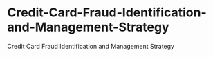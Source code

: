 # Credit-Card-Fraud-Identification-and-Management-Strategy
Credit Card Fraud Identification and Management Strategy
